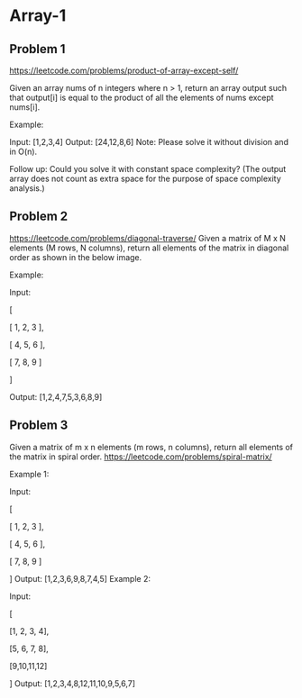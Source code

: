 # Array-1

## Problem 1
https://leetcode.com/problems/product-of-array-except-self/

Given an array nums of n integers where n > 1, return an array output such that output[i] is equal to the product of all the elements of nums except nums[i].

Example:

Input: [1,2,3,4]
Output: [24,12,8,6]
Note: Please solve it without division and in O(n).

Follow up:
Could you solve it with constant space complexity? (The output array does not count as extra space for the purpose of space complexity analysis.)

## Problem 2
https://leetcode.com/problems/diagonal-traverse/
Given a matrix of M x N elements (M rows, N columns), return all elements of the matrix in diagonal order as shown in the below image.

Example:

Input:

[

[ 1, 2, 3 ],

[ 4, 5, 6 ],

[ 7, 8, 9 ]

]

Output: [1,2,4,7,5,3,6,8,9]

## Problem 3
Given a matrix of m x n elements (m rows, n columns), return all elements of the matrix in spiral order.
https://leetcode.com/problems/spiral-matrix/

Example 1:

Input:

[

[ 1, 2, 3 ],

[ 4, 5, 6 ],

[ 7, 8, 9 ]

]
Output: [1,2,3,6,9,8,7,4,5]
Example 2:

Input:

[

[1, 2, 3, 4],

[5, 6, 7, 8],

[9,10,11,12]

]
Output: [1,2,3,4,8,12,11,10,9,5,6,7]
